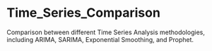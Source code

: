 # Time_Series_Comparison
Comparison between different Time Series Analysis methodologies, including ARIMA, SARIMA, Exponential Smoothing, and Prophet.
